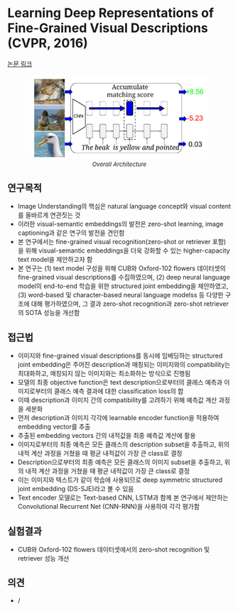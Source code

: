 # Learning Deep Representations of Fine-Grained Visual Descriptions (CVPR, 2016)

[논문 링크](https://openaccess.thecvf.com/content_cvpr_2016/html/Reed_Learning_Deep_Representations_CVPR_2016_paper.html)

<p align="center">
    <img width="400" alt='fig1' src="./img/06_01_01.png?raw=true"></br>
    <em><font size=2>Overall Architecture</font></em>
</p>

## 연구목적
- Image Understanding의 핵심은 natural language concept와 visual content를 올바르게 연관짓는 것
- 이러한 visual-semantic embeddings의 발전은 zero-shot learning, image captioning과 같은 연구의 발전을 견인함
- 본 연구에서는 fine-grained visual recognition(zero-shot or retriever 포함)을 위해 visual-semantic embeddings을 더욱 강화할 수 있는 higher-capacity text model을 제안하고자 함
- 본 연구는 (1) text model 구성을 위해 CUB와 Oxford-102 flowers 데이터셋의 fine-grained visual descriptions를 수집하였으며, (2) deep neural language model의 end-to-end 학습을 위한 structured joint embedding을 제안하였고, (3) word-based 및 character-based neural language modelss 등 다양한 구조에 대해 평가하였으며, 그 결과 zero-shot recognition과 zero-shot retriever의 SOTA 성능을 개선함

## 접근법
- 이미지와 fine-grained visual descriptions를 동시에 임베딩하는 structured joint embedding은 주어진 description과 매칭되는 이미지와의 compatibility는 최대화하고, 매칭되지 않는 이미지와는 최소화하는 방식으로 진행됨
- 모델의 최종 objective function은 text description으로부터의 클래스 예측과 이미지로부터의 클래스 예측 결과에 대한 classification loss의 합
- 이때 description과 이미지 간의 compatibility를 고려하기 위해 예측값 계산 과정을 세분화
- 먼저 description과 이미지 각각에 learnable encoder function을 적용하여 embedding vector를 추출
- 추출된 embedding vectors 간의 내적값을 최종 예측값 계산에 활용
- 이미지로부터의 최종 예측은 모든 클래스의 description subset을 추출하고, 위의 내적 계산 과정을 거쳤을 때 평균 내적값이 가장 큰 class로 결정
- Description으로부터의 최종 예측은 모든 클래스의 이미지 subset을 추출하고, 위의 내적 계산 과정을 거쳤을 때 평균 내적값이 가장 큰 class로 결정
- 이는 이미지와 텍스트가 같이 학습에 사용되므로 deep symmetric structured joint embedding (DS-SJE)라고 볼 수 있음
- Text encoder 모델로는 Text-based CNN, LSTM과 함께 본 연구에서 제안하는 Convolutional Recurrent Net (CNN-RNN)을 사용하여 각각 평가함

## 실험결과
- CUB와 Oxford-102 flowers 데이터셋에서의 zero-shot recognition 및 retriever 성능 개선

## 의견
- /